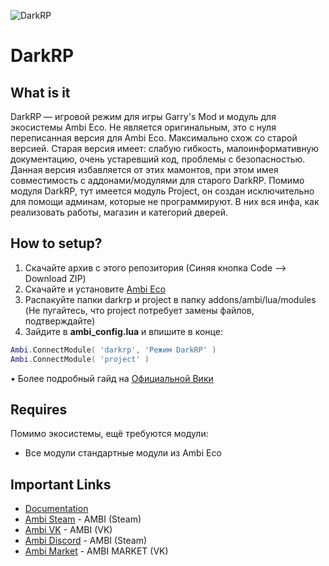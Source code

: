![DarkRP](https://i.ibb.co/fMb2X25/darkrp-logo1.png)

# DarkRP

## What is it

DarkRP — игровой режим для игры Garry's Mod и модуль для экосистемы Ambi Eco. Не является оригинальным, это с нуля переписанная версия для Ambi Eco. Максимально схож со старой версией. Старая версия имеет: слабую гибкость, малоинформативную документацию, очень устаревший код, проблемы с безопасностью. Данная версия избавляется от этих мамонтов, при этом имея совместимость с аддонами/модулями для старого DarkRP. Помимо модуля DarkRP, тут имеется модуль Project, он создан исключительно для помощи админам, которые не программируют. В них вся инфа, как реализовать работы, магазин и категорий дверей.

## How to setup?

  1. Скачайте архив с этого репозитория (Синяя кнопка Code --> Download ZIP)
  2. Скачайте и установите [Ambi Eco](https://github.com/Titanovsky/ambi-eco#how-to-setup)
  3. Распакуйте папки darkrp и project в папку addons/ambi/lua/modules (Не пугайтесь, что project потребует замены файлов, подтверждайте)
  4. Зайдите в **ambi_config.lua** и впишите в конце:
  ```lua
  Ambi.ConnectModule( 'darkrp', 'Режим DarkRP' )
  Ambi.ConnectModule( 'project' )
  ```

• Более подробный гайд на [Официальной Вики](https://titanovskyteam.gitbook.io/darkrp/information/setup)

## Requires

Помимо экосистемы, ещё требуются модули:

* Все модули стандартные модули из Ambi Eco

## Important Links
 * [Documentation](https://titanovskyteam.gitbook.io/darkrp)
 * [Ambi Steam](https://steamcommunity.com/groups/ambiteam) - AMBI (Steam)
 * [Ambi VK](https://vk.com/ambi_team) - AMBI (VK)
 * [Ambi Discord](https://discord.com/invite/jQHvsHX9eV) - AMBI (Steam)
 * [Ambi Market](https://vk.com/ambi_market) - AMBI MARKET (VK)
